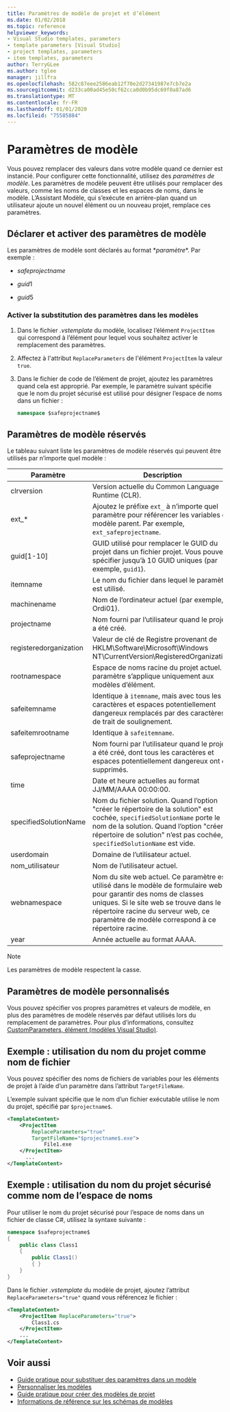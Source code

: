 ```yaml
---
title: Paramètres de modèle de projet et d’élément
ms.date: 01/02/2018
ms.topic: reference
helpviewer_keywords:
- Visual Studio templates, parameters
- template parameters [Visual Studio]
- project templates, parameters
- item templates, parameters
author: TerryGLee
ms.author: tglee
manager: jillfra
ms.openlocfilehash: 582c87eee2586eab12f70e2d27341987e7cb7e2a
ms.sourcegitcommit: d233ca00ad45e50cf62cca0d0b95dc69f0a87ad6
ms.translationtype: MT
ms.contentlocale: fr-FR
ms.lasthandoff: 01/01/2020
ms.locfileid: "75585884"
---
```

# <a name="template-parameters"></a>Paramètres de modèle

Vous pouvez remplacer des valeurs dans votre modèle quand ce dernier est instancié. Pour configurer cette fonctionnalité, utilisez des *paramètres de modèle*. Les paramètres de modèle peuvent être utilisés pour remplacer des valeurs, comme les noms de classes et les espaces de noms, dans le modèle. L’Assistant Modèle, qui s’exécute en arrière-plan quand un utilisateur ajoute un nouvel élément ou un nouveau projet, remplace ces paramètres.

## <a name="declare-and-enable-template-parameters"></a>Déclarer et activer des paramètres de modèle

Les paramètres de modèle sont déclarés au format $*paramètre*$. Par exemple :

- $safeprojectname$

- $guid1$

- $guid5$

### <a name="enable-parameter-substitution-in-templates"></a>Activer la substitution des paramètres dans les modèles

1. Dans le fichier *.vstemplate* du modèle, localisez l’élément `ProjectItem` qui correspond à l’élément pour lequel vous souhaitez activer le remplacement des paramètres.

1. Affectez à l'attribut `ReplaceParameters` de l'élément `ProjectItem` la valeur `true`.

1. Dans le fichier de code de l’élément de projet, ajoutez les paramètres quand cela est approprié. Par exemple, le paramètre suivant spécifie que le nom du projet sécurisé est utilisé pour désigner l’espace de noms dans un fichier :

    ```csharp
    namespace $safeprojectname$
    ```

## <a name="reserved-template-parameters"></a>Paramètres de modèle réservés

Le tableau suivant liste les paramètres de modèle réservés qui peuvent être utilisés par n’importe quel modèle :

|Paramètre|Description|
|---------------|-----------------|
|clrversion|Version actuelle du Common Language Runtime (CLR).|
|ext_*|Ajoutez le préfixe `ext_` à n’importe quel paramètre pour référencer les variables du modèle parent. Par exemple, `ext_safeprojectname`.|
|guid[1-10]|GUID utilisé pour remplacer le GUID du projet dans un fichier projet. Vous pouvez spécifier jusqu’à 10 GUID uniques (par exemple, `guid1`).|
|itemname|Le nom du fichier dans lequel le paramètre est utilisé.|
|machinename|Nom de l’ordinateur actuel (par exemple, Ordi01).|
|projectname|Nom fourni par l’utilisateur quand le projet a été créé.|
|registeredorganization|Valeur de clé de Registre provenant de HKLM\Software\Microsoft\Windows NT\CurrentVersion\RegisteredOrganization.|
|rootnamespace|Espace de noms racine du projet actuel. Ce paramètre s’applique uniquement aux modèles d’élément.|
|safeitemname|Identique à `itemname`, mais avec tous les caractères et espaces potentiellement dangereux remplacés par des caractères de trait de soulignement.|
|safeitemrootname|Identique à `safeitemname`.|
|safeprojectname|Nom fourni par l’utilisateur quand le projet a été créé, dont tous les caractères et espaces potentiellement dangereux ont été supprimés.|
|time|Date et heure actuelles au format JJ/MM/AAAA 00:00:00.|
|specifiedSolutionName|Nom du fichier solution. Quand l’option "créer le répertoire de la solution" est cochée, `specifiedSolutionName` porte le nom de la solution. Quand l’option "créer le répertoire de solution" n’est pas cochée, `specifiedSolutionName` est vide.|
|userdomain|Domaine de l’utilisateur actuel.|
|nom_utilisateur|Nom de l’utilisateur actuel.|
|webnamespace|Nom du site web actuel. Ce paramètre est utilisé dans le modèle de formulaire web pour garantir des noms de classes uniques. Si le site web se trouve dans le répertoire racine du serveur web, ce paramètre de modèle correspond à ce répertoire racine.|
|year|Année actuelle au format AAAA.|

> [!NOTE]
> Les paramètres de modèle respectent la casse.

## <a name="custom-template-parameters"></a>Paramètres de modèle personnalisés

Vous pouvez spécifier vos propres paramètres et valeurs de modèle, en plus des paramètres de modèle réservés par défaut utilisés lors du remplacement de paramètres. Pour plus d’informations, consultez [CustomParameters, élément (modèles Visual Studio)](../extensibility/customparameters-element-visual-studio-templates.md).

## <a name="example-use-the-project-name-for-a-file-name"></a>Exemple : utilisation du nom du projet comme nom de fichier

Vous pouvez spécifier des noms de fichiers de variables pour les éléments de projet à l’aide d’un paramètre dans l’attribut `TargetFileName`.

L’exemple suivant spécifie que le nom d’un fichier exécutable utilise le nom du projet, spécifié par `$projectname$`.

```xml
<TemplateContent>
    <ProjectItem
        ReplaceParameters="true"
        TargetFileName="$projectname$.exe">
            File1.exe
    </ProjectItem>
      ...
</TemplateContent>
```

## <a name="example-use-the-safe-project-name-for-the-namespace-name"></a>Exemple : utilisation du nom du projet sécurisé comme nom de l’espace de noms

Pour utiliser le nom du projet sécurisé pour l’espace de noms dans un fichier de classe C#, utilisez la syntaxe suivante :

```csharp
namespace $safeprojectname$
{
    public class Class1
    {
        public Class1()
        { }
    }
}
```

Dans le fichier *.vstemplate* du modèle de projet, ajoutez l’attribut `ReplaceParameters="true"` quand vous référencez le fichier :

```xml
<TemplateContent>
    <ProjectItem ReplaceParameters="true">
        Class1.cs
    </ProjectItem>
    ...
</TemplateContent>
```

## <a name="see-also"></a>Voir aussi

- [Guide pratique pour substituer des paramètres dans un modèle](how-to-substitute-parameters-in-a-template.md)
- [Personnaliser les modèles](../ide/customizing-project-and-item-templates.md)
- [Guide pratique pour créer des modèles de projet](../ide/how-to-create-project-templates.md)
- [Informations de référence sur les schémas de modèles](../extensibility/visual-studio-template-schema-reference.md)
